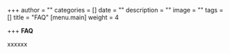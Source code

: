 +++
author = ""
categories = []
date = ""
description = ""
image = ""
tags = []
title = "FAQ"
[menu.main]
weight = 4

+++
**FAQ**

xxxxxx
